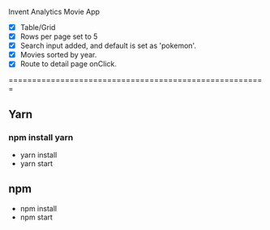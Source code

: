 Invent Analytics Movie App

- [x] Table/Grid 
- [x] Rows per page set to 5
- [x] Search input added, and default is set as 'pokemon'.
- [x] Movies sorted by year.
- [x] Route to detail page onClick.

=======================================================
## Yarn 
### npm install yarn
- yarn install
- yarn start

## npm
- npm install
- npm start
